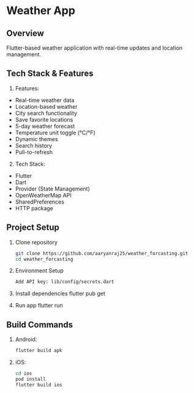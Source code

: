 # Weather App

## Overview
Flutter-based weather application with real-time updates and location management.

## Tech Stack & Features
1. Features:

- Real-time weather data
- Location-based weather
- City search functionality
- Save favorite locations
- 5-day weather forecast
- Temperature unit toggle (°C/°F)
- Dynamic themes
- Search history
- Pull-to-refresh

2. Tech Stack:

- Flutter
- Dart
- Provider (State Management)
- OpenWeatherMap API
- SharedPreferences
- HTTP package

## Project Setup
1. Clone repository
   ```bash
   git clone https://github.com/aaryanraj25/weather_forcasting.git
   cd weather_forcasting

2. Environment Setup
   ```bash
   Add API key: lib/config/secrets.dart

2. Install dependencies
   flutter pub get

2. Run app
   flutter run

## Build Commands
1. Android:
   ```bash
   flutter build apk 
   
2. iOS:
   ```bash
   cd ios
   pod install
   flutter build ios